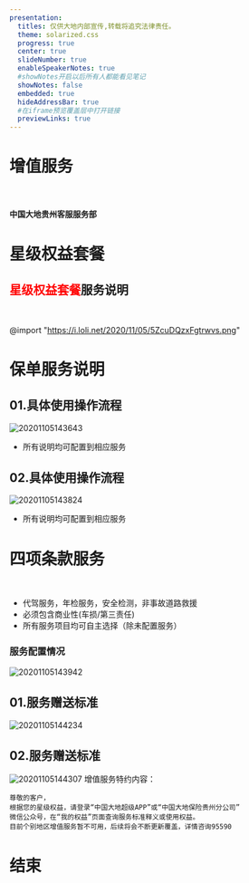 ```yaml
---
presentation:
  titles: 仅供大地内部宣传,转载将追究法律责任。
  theme: solarized.css
  progress: true
  center: true
  slideNumber: true
  enableSpeakerNotes: true
  #showNotes开启以后所有人都能看见笔记
  showNotes: false
  embedded: true
  hideAddressBar: true
  #在iframe预览覆盖层中打开链接
  previewLinks: true
---
```

<!--data-background-image=""背景图片-->
<!--data-background-iframe="https://www.baidu.com"背景网页可互动-->
<!-- slide data-transition="zoom" -->
# 增值服务

<br/>

#### 中国大地贵州客服服务部

<!--data-background-color="#ffebcf"背景颜色-->

<!-- slide data-background-color="#ffebcf"-->
# 星级权益套餐

<!-- slide vertical=true -->

## <span style=color:red>星级权益套餐</span>服务说明

<br/>

@import "https://i.loli.net/2020/11/05/5ZcuDQzxFgtrwvs.png"

<!-- slide -->
# 保单服务说明

<!-- slide vertical=true-->
## 01.具体使用操作流程

![20201105143643](https://i.loli.net/2020/11/05/eibIrGUPtZkW1FY.png)

- 所有说明均可配置到相应服务

<!-- slide vertical=true-->
## 02.具体使用操作流程

![20201105143824](https://i.loli.net/2020/11/05/dwWX6RHr94Nxblt.png)

- 所有说明均可配置到相应服务

<!--  slide data-notes="服务均为可选,注意勾选" -->
# 四项条款服务
&emsp;
- 代驾服务，年检服务，安全检测，非事故道路救援<!-- .element: class="fragment" data-fragment-index="1" -->
&emsp;
- 必须包含商业性(车损/第三责任)<!-- .element: class="fragment" data-fragment-index="2" -->
&emsp;
- 所有服务项目均可自主选择（除未配置服务）<!-- .element: class="fragment" data-fragment-index="3" -->

<!-- slide vertical=true-->

### 服务配置情况

![20201105143942](https://i.loli.net/2020/11/05/1bAvEenJ2uDSOiV.png)

<!-- slide vertical=true-->
## 01.服务赠送标准
![20201105144234](https://i.loli.net/2020/11/05/8JIljfUDBCvxmRd.png)

<!-- slide vertical=true-->
## 02.服务赠送标准
![20201105144307](https://i.loli.net/2020/11/05/xskp8gGN1LvMinS.png)
<font siez=3>增值服务特约内容：</font>

```
尊敬的客户，
根据您的星级权益，请登录“中国大地超级APP”或“中国大地保险贵州分公司”
微信公众号，在“我的权益”页面查询服务标准释义或使用权益。
目前个别地区增值服务暂不可用，后续将会不断更新覆盖，详情咨询95590
```

<!-- slide data-transition="convex"-->
# 结束
